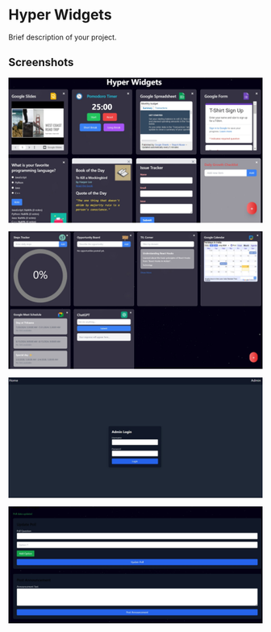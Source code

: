 # Hyper Widgets

Brief description of your project.

## Screenshots

![Widgets](screenshots/widgets1.jpeg)

![Widgets](screenshots/widgets2.jpeg)

![Admin Login](screenshots/adminLogin.jpeg)

![Admin Panel](screenshots/adminPanel.jpeg)
